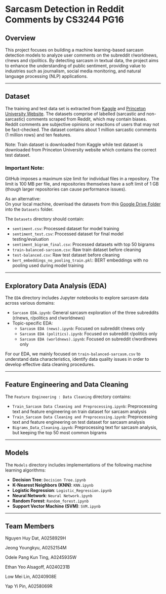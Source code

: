 # Sarcasm Detection in Reddit Comments by CS3244 PG16

## Overview
This project focuses on building a machine learning-based sarcasm detection models to analyze user comments on the subreddit r/worldnews, r/news and r/politics. By detecting sarcasm in textual data, the project aims to enhance the understanding of public sentiment, providing value to industries such as journalism, social media monitoring, and natural language processing (NLP) applications. 

---

## Dataset
The training and test data set is extracted from [Kaggle](https://www.kaggle.com/datasets/danofer/sarcasm) and [Princeton University Website](https://nlp.cs.princeton.edu/old/SARC/0.0/main/). The datasets comprise of labelled (sarcastic and non-sarcastic) comments scraped from Reddit, which may contain biases. Reddit comments are subjective opinions or reactions of users that may not be fact-checked. The dataset contains about 1 million sarcastic comments (1 million rows) and ten features. 

Note: Train dataset is downloaded from Kaggle while test dataset is downloaded from Princeton University website which contains the correct test dataset. 

### Important Note: 
GitHub imposes a maximum size limit for individual files in a repository. The limit is 100 MB per file, and repositories themselves have a soft limit of 1 GB (though larger repositories can cause performance issues).

As an alternative:  
On your local machine, download the datasets from this [Google Drive Folder](https://drive.google.com/drive/folders/1Xp_mA2ktuXI6VKt6TsSwDJUI03DWc-Nd?usp=sharing) into the `Datasets` folder.

The `Datasets` directory should contain:
- `sentiment.csv`: Processed dataset for model training
- `sentiment_test.csv`: Processed dataset for final model testing/evaluation
- `sentiment_bigram_final.csv`: Processed datasets with top 50 bigrams
- `train-balanced-sarcasm.csv`: Raw train dataset before cleaning
- `test-balanced.csv`: Raw test dataset before cleaning
- `bert_embeddings_no_pooling_train.pkl`: BERT embeddings with no pooling used during model training

---

## Exploratory Data Analysis (EDA)

The `EDA` directory includes Jupyter notebooks to explore sarcasm data across various domains:
- `Sarcasm EDA.ipynb`: General sarcasm exploration of the three subreddits (r/news, r/politics and r/worldnews)
- Topic-specific EDA: 
  - `Sarcasm EDA (news).ipynb`: Focused on subreddit r/news only
  - `Sarcasm EDA (politics).ipynb`: Focused on subreddit r/politics only
  - `Sarcasm EDA (worldnews).ipynb`: Focused on subreddit r/wordlnews only

For our EDA, we mainly focused on `train-balanced-sarcasm.csv` to understand data characteristics, identify data quality issues in order to develop effective data cleaning procedures. 

---

## Feature Engineering and Data Cleaning

The `Feature Engineering : Data Cleaning` directory contains:
- `Train_Sarcasm Data Cleaning and Preprocessing.ipynb`: Preprocessing text and feature engineering on train dataset for sarcasm analysis
- `Train_Sarcasm Data Cleaning and Preprocessing.ipynb`: Preprocessing text and feature engineering on test dataset for sarcasm analysis
- `Bigrams_Data_Cleaning.ipynb`: Preprocessing text for sarcasm analysis, but keeping the top 50 most common bigrams

---

## Models

The `Models` directory includes implementations of the following machine learning algorithms:
- **Decision Tree**: `Decision Tree.ipynb`
- **K-Nearest Neighbors (KNN)**: `KNN.ipynb`
- **Logistic Regression**: `Logistic_Regression.ipynb`
- **Neural Network**: `Neural Network.ipynb`
- **Random Forest**: `Random_forest.ipynb`
- **Support Vector Machine (SVM)**: `SVM.ipynb`

---

## Team Members
Nguyen Huy Dat, A0258929H

Jeong Youngkyu, A0252154M

Odele Pang Kun Ting, A0245935W

Ethan Yeo Alsagoff, A0240231B

Low Mei Lin, A0240908E

Yap Yi Pin, A0258069R


